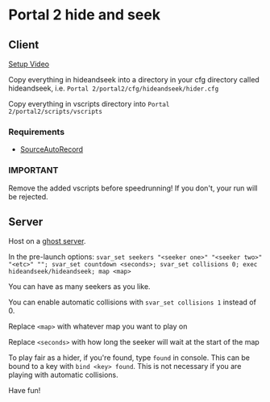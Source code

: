 # Portal 2 hide and seek

## Client

[Setup Video](https://youtu.be/w_PhmProlfg)

Copy everything in hideandseek into a directory in your cfg directory called hideandseek, i.e. `Portal 2/portal2/cfg/hideandseek/hider.cfg`

Copy everything in vscripts directory into `Portal 2/portal2/scripts/vscripts`

### Requirements

- [SourceAutoRecord](https://github.com/p2sr/sourceautorecord)

### IMPORTANT

Remove the added vscripts before speedrunning! If you don't, your run will be rejected.

## Server

Host on a [ghost server](https://ghost.portal2.sr).

In the pre-launch options:
`svar_set seekers "<seeker one>" "<seeker two>" "<etc>" ""; svar_set countdown <seconds>; svar_set collisions 0; exec hideandseek/hideandseek; map <map>`

You can have as many seekers as you like.

You can enable automatic collisions with `svar_set collisions 1` instead of 0.

Replace `<map>` with whatever map you want to play on

Replace `<seconds>` with how long the seeker will wait at the start of the map

To play fair as a hider, if you're found, type `found` in console. This can be bound to a key with `bind <key> found`. This is not necessary if you are playing with automatic collisions.

Have fun!
